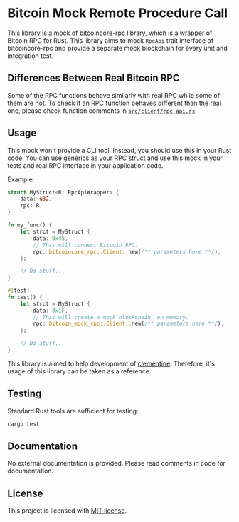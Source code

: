 # Bitcoin Mock Remote Procedure Call

This library is a mock of [bitcoincore-rpc](https://github.com/rust-bitcoin/rust-bitcoincore-rpc)
library, which is a wrapper of Bitcoin RPC for Rust. This library aims to mock
`RpcApi` trait interface of bitcoincore-rpc and provide a separate mock
blockchain for every unit and integration test.

## Differences Between Real Bitcoin RPC

Some of the RPC functions behave similarly with real RPC while some of them are
not. To check if an RPC function behaves different than the real one, please
check function comments in [`src/client/rpc_api.rs`](src/client/rpc_api.rs).

## Usage

This mock won't provide a CLI tool. Instead, you should use this in your Rust
code. You can use generics as your RPC struct and use this mock in your tests
and real RPC interface in your application code.

Example:

```rust
struct MyStruct<R: RpcApiWrapper> {
    data: u32,
    rpc: R,
}

fn my_func() {
    let strct = MyStruct {
        data: 0x45,
        // This will connect Bitcoin RPC.
        rpc: bitcoincore_rpc::Client::new(/** parameters here **/),
    };

    // Do stuff...
}

#[test]
fn test() {
    let strct = MyStruct {
        data: 0x1F,
        // This will create a mock blockchain, on memory.
        rpc: bitcoin_mock_rpc::Client::new(/** parameters here **/),
    };

    // Do stuff...
}
```

This library is aimed to help development of [clementine](https://github.com/chainwayxyz/clementine).
Therefore, it's usage of this library can be taken as a reference.

## Testing

Standard Rust tools are sufficient for testing:

```bash
cargo test
```

## Documentation

No external documentation is provided. Please read comments in code for
documentation.

## License

This project is licensed with [MIT license](LICENSE).
